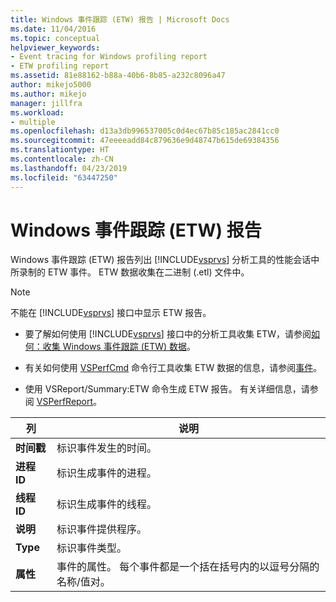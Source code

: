 ```yaml
---
title: Windows 事件跟踪 (ETW) 报告 | Microsoft Docs
ms.date: 11/04/2016
ms.topic: conceptual
helpviewer_keywords:
- Event tracing for Windows profiling report
- ETW profiling report
ms.assetid: 81e88162-b88a-40b6-8b85-a232c8096a47
author: mikejo5000
ms.author: mikejo
manager: jillfra
ms.workload:
- multiple
ms.openlocfilehash: d13a3db996537005c0d4ec67b85c185ac2841cc0
ms.sourcegitcommit: 47eeeeadd84c879636e9d48747b615de69384356
ms.translationtype: HT
ms.contentlocale: zh-CN
ms.lasthandoff: 04/23/2019
ms.locfileid: "63447250"
---
```

# <a name="event-tracing-for-windows-etw-report"></a>Windows 事件跟踪 (ETW) 报告
Windows 事件跟踪 (ETW) 报告列出 [!INCLUDE[vsprvs](../code-quality/includes/vsprvs_md.md)] 分析工具的性能会话中所录制的 ETW 事件。 ETW 数据收集在二进制 (.etl) 文件中。

> [!NOTE]
> 不能在 [!INCLUDE[vsprvs](../code-quality/includes/vsprvs_md.md)] 接口中显示 ETW 报告。

- 要了解如何使用 [!INCLUDE[vsprvs](../code-quality/includes/vsprvs_md.md)] 接口中的分析工具收集 ETW，请参阅[如何：收集 Windows 事件跟踪 (ETW) 数据](../profiling/how-to-collect-event-tracing-for-windows-etw-data.md)。

- 有关如何使用 [VSPerfCmd](../profiling/vsperfcmd.md) 命令行工具收集 ETW 数据的信息，请参阅[事件](../profiling/events-vsperfcmd.md)。

- 使用 VSReport/Summary:ETW 命令生成 ETW 报告。 有关详细信息，请参阅 [VSPerfReport](../profiling/vsperfreport.md)。

|列|说明|
|------------|-----------------|
|**时间戳**|标识事件发生的时间。|
|**进程 ID**|标识生成事件的进程。|
|**线程 ID**|标识生成事件的线程。|
|**说明**|标识事件提供程序。|
|**Type**|标识事件类型。|
|**属性**|事件的属性。 每个事件都是一个括在括号内的以逗号分隔的名称/值对。|